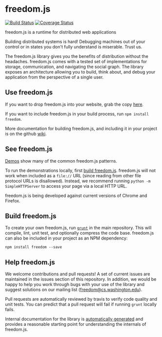 freedom.js
=======
[![Build Status](https://travis-ci.org/UWNetworksLab/freedom.png?branch=master)](https://travis-ci.org/UWNetworksLab/freedom)
[![Coverage Status](https://coveralls.io/repos/UWNetworksLab/freedom/badge.png?branch=master)](https://coveralls.io/r/UWNetworksLab/freedom?branch=master)

freedom.js is a runtime for distributed web applications

Building distributed systems is hard! Debugging machines out of your control
or in states you don't fully understand is miserable. Trust us.

The freedom.js library gives you the benefits of distribution without the headaches. freedom.js comes with a tested set of implementations for storage, communication, and navigating the social graph. The library exposes an architecture allowing you to build, think about, and debug your application from the perspective of a single user.

Use freedom.js
---------

If you want to drop freedom.js into your website, grab the copy [here](https://homes.cs.washington.edu/~wrs/freedom.js).

If you want to include freedom.js in your build process, run ```npm install freedom```.

More documentation for building freedom.js, and including it in your project is
on the github [wiki](https://github.com/UWNetworksLab/freedom/wiki).

See freedom.js
-------

[Demos](https://homes.cs.washington.edu/~wrs/demo/) show many of the common freedom.js patterns.

To run the demonstrations locally, first [build freedom.js](#build-freedomjs).  freedom.js will not work when included as a ```file://``` URL (since reading from other file protocol URLs is disallowed). Instead, we recommend running ```python -m SimpleHTTPServer``` to access your page via a local HTTP URL.

freedom.js is being developed against current versions of Chrome and Firefox.

Build freedom.js
---------

To create your own freedom.js, run [```grunt```](http://gruntjs.com) in the main repository.  This will compile, lint, unit test, and optionally compress the code base. freedom.js can also be included in your project as an NPM dependency:

    npm install freedom --save

Help freedom.js
---------

We welcome contributions and pull requests! A set of current issues are maintained in the issues section of this repository. In addition, we would be happy to help you work through bugs with your use of the library and suggest solutions on our mailing list ([freedom@cs.washington.edu](mailto:freedom@cs.washington.edu)).

Pull requests are automatically reviewed by travis to verify code quality and unit tests. You can predict that a pull request will fail if running ```grunt``` locally fails.

Internal documentation for the library is [automatically generated](https://homes.cs.washington.edu/~wrs/tools/doc) and provides a reasonable starting point for understanding the internals of freedom.js.
